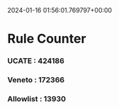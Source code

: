 2024-01-16 01:56:01.769797+00:00
# Rule Counter 
 ### UCATE : 424186

 ### Veneto : 172366

 ### Allowlist : 13930